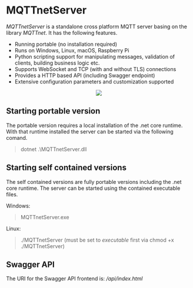 # MQTTnetServer

_MQTTnetServer_ is a standalone cross platform MQTT server basing on the library _MQTTnet_. It has the following features.

* Running portable (no installation required)
* Runs on Windows, Linux, macOS, Raspberry Pi
* Python scripting support for manipulating messages, validation of clients, building business logic etc.
* Supports WebSocket and TCP (with and without TLS) connections
* Provides a HTTP based API (including Swagger endpoint)
* Extensive configuration parameters and customization supported

<p align="center">
<img src="https://github.com/chkr1011/MQTTnet.Server/blob/main/Images/Screenshot1.png?raw=true">
</p>

## Starting portable version
The portable version requires a local installation of the .net core runtime. With that runtime installed the server can be started via the following comand.

> dotnet .\MQTTnetServer.dll

## Starting self contained versions
The self contained versions are fully portable versions including the .net core runtime. The server can be started using the contained executable files.

Windows:    
> MQTTnetServer.exe
> 
Linux:		
> ./MQTTnetServer (must be set to _executable_ first via chmod +x ./MQTTnetServer)

## Swagger API

The URI for the Swagger API frontend is: _/api/index.html_
